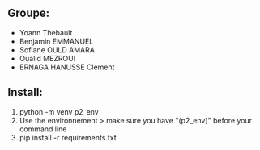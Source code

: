 ## Groupe:
- Yoann Thebault
- Benjamin EMMANUEL
- Sofiane OULD AMARA
- Oualid MEZROUI
- ERNAGA HANUSSÉ Clement

## Install:

1. python -m venv p2_env
2. Use the environnement > make sure you have "(p2_env)" before your command line
3. pip install -r requirements.txt